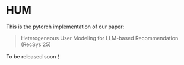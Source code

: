 # HUM
This is the pytorch implementation of our paper:

> Heterogeneous User Modeling for LLM-based Recommendation (RecSys'25)

To be released soon！